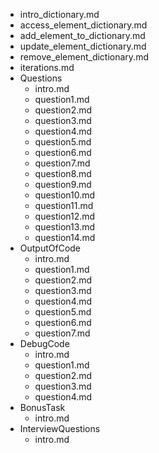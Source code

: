 - intro_dictionary.md
- access_element_dictionary.md
- add_element_to_dictionary.md
- update_element_dictionary.md
- remove_element_dictionary.md
- iterations.md
- Questions
    - intro.md
    - question1.md
    - question2.md
    - question3.md
    - question4.md
    - question5.md
    - question6.md
    - question7.md
    - question8.md
    - question9.md
    - question10.md
    - question11.md
    - question12.md
    - question13.md
    - question14.md
- OutputOfCode
    - intro.md
    - question1.md
    - question2.md
    - question3.md
    - question4.md
    - question5.md
    - question6.md
    - question7.md
- DebugCode
    - intro.md
    - question1.md
    - question2.md
    - question3.md
    - question4.md
- BonusTask
    - intro.md
- InterviewQuestions
    - intro.md

 

        
